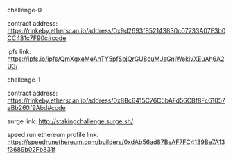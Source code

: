 challenge-0

contract address:
https://rinkeby.etherscan.io/address/0x9d2693f852143830c07733A07E3b0CC481c7F90c#code

ipfs link:
https://ipfs.io/ipfs/QmXgxeMeAnTY5pfSpjQrGU8ouMJsGniWekjvXEuAh6A2U3/


challenge-1

contract address:
https://rinkeby.etherscan.io/address/0x8Bc6415C76C5bAFd56CBf8Fc61057eBb260f9Abd#code

surge link:
http://stakingchallenge.surge.sh/


speed run ethereum profile link:
https://speedrunethereum.com/builders/0xdAb56ad87BeAF7FC4139Be7A13f3689b02Fb831f
